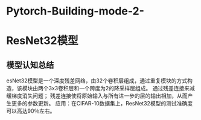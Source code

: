 # Pytorch-Building-mode-2-
# ResNet32模型
## 模型认知总结
esNet32模型是一个深度残差网络，由32个卷积层组成，通过重复模块的方式构造，该模块由两个3x3卷积层和一个跨度为2的降采样层组成。
通过残差连接来减缓梯度消失问题；
残差连接使将原始输入与所有进一步的层的输出相加，从而产生更多的参数更新。
应用：在CIFAR-10数据集上，ResNet32模型的测试准确度可以高达90％左右。
